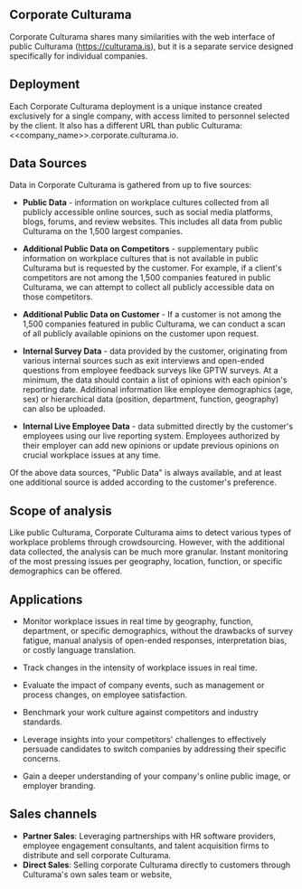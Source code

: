 ## Corporate Culturama

Corporate Culturama shares many similarities with the web interface of public Culturama (https://culturama.is), but it is a separate service designed specifically for individual companies.

## Deployment

Each Corporate Culturama deployment is a unique instance created exclusively for a single company, with access limited to personnel selected by the client. It also has a different URL than public Culturama: <<company_name>>.corporate.culturama.io.

## Data Sources 

Data in Corporate Culturama is gathered from up to five sources:

 - __Public Data__ - information on workplace cultures collected from all publicly accessible online sources, such as social media platforms, blogs, forums, and review websites. This includes all data from public Culturama on the 1,500 largest companies.

 - __Additional Public Data on Competitors__ - supplementary public information on workplace cultures that is not available in public Culturama but is requested by the customer. For example, if a client's competitors are not among the 1,500 companies featured in public Culturama, we can attempt to collect all publicly accessible data on those competitors.

 - __Additional Public Data on Customer__ - If a customer is not among the 1,500 companies featured in public Culturama, we can conduct a scan of all publicly available opinions on the customer upon request.

 - __Internal Survey Data__ - data provided by the customer, originating from various internal sources such as exit interviews and open-ended questions from employee feedback surveys like GPTW surveys. At a minimum, the data should contain a list of opinions with each opinion's reporting date. Additional information like employee demographics (age, sex) or hierarchical data (position, department, function, geography) can also be uploaded.

 - __Internal Live Employee Data__ - data submitted directly by the customer's employees using our live reporting system. Employees authorized by their employer can add new opinions or update previous opinions on crucial workplace issues at any time.

Of the above data sources, "Public Data" is always available, and at least one additional source is added according to the customer's preference.

## Scope of analysis

Like public Culturama, Corporate Culturama aims to detect various types of workplace problems through crowdsourcing. However, with the additional data collected, the analysis can be much more granular. Instant monitoring of the most pressing issues per geography, location, function, or specific demographics can be offered.

## Applications

 - Monitor workplace issues in real time by geography, function, department, or specific demographics, without the drawbacks of survey fatigue, manual analysis of open-ended responses, interpretation bias, or costly language translation.

 - Track changes in the intensity of workplace issues in real time.

 - Evaluate the impact of company events, such as management or process changes, on employee satisfaction.

 - Benchmark your work culture against competitors and industry standards.

 - Leverage insights into your competitors' challenges to effectively persuade candidates to switch companies by addressing their specific concerns.

 - Gain a deeper understanding of your company's online public image, or employer branding.

## Sales channels

- __Partner Sales__: Leveraging partnerships with HR software providers, employee engagement consultants, and talent acquisition firms to distribute and sell corporate Culturama.
- __Direct Sales__: Selling corporate Culturama directly to customers through Culturama's own sales team or website,
